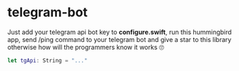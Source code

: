 # telegram-bot

Just add your telegram api bot key to **configure.swift**, run this hummingbird app, send /ping command to your telegram bot and give a star to this library otherwise how will the programmers know it works 🙄

```swift
let tgApi: String = "..."
```
